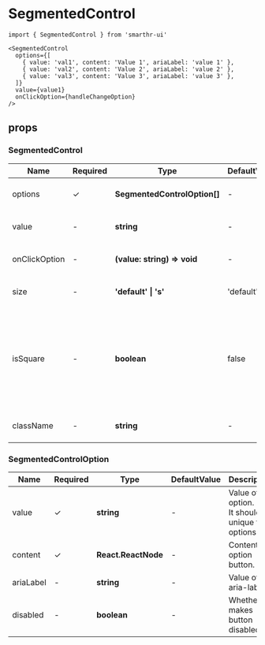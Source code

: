 # SegmentedControl

```tsx
import { SegmentedControl } from 'smarthr-ui'
```

```tsx
<SegmentedControl
  options={[
    { value: 'val1', content: 'Value 1', ariaLabel: 'value 1' },
    { value: 'val2', content: 'Value 2', ariaLabel: 'value 2' },
    { value: 'val3', content: 'Value 3', ariaLabel: 'value 3' },
  ]}
  value={value1}
  onClickOption={handleChangeOption}
/>
```

## props

### SegmentedControl

| Name          | Required | Type                         | DefaultValue | Description                                                                                 |
| ------------- | -------- | ---------------------------- | ------------ | ------------------------------------------------------------------------------------------- |
| options       | ✓        | **SegmentedControlOption[]** | -            | Data of each options.                                                                       |
| value         | -        | **string**                   | -            | Value of selected option.                                                                   |
| onClickOption | -        | **(value: string) => void**  | -            | Fired when option is clicked.                                                               |
| size          | -        | **'default' \| 's'**         | 'default'    | Size of each buttons.                                                                       |
| isSquare      | -        | **boolean**                  | false        | Whether makes each buttons square. <br/>It is set when each option buttons are icon button. |
| className     | -        | **string**                   | -            | ClassName for component                                                                     |

### SegmentedControlOption

| Name      | Required | Type                | DefaultValue | Description                                           |
| --------- | -------- | ------------------- | ------------ | ----------------------------------------------------- |
| value     | ✓        | **string**          | -            | Value of option. <br/>It should be unique to options. |
| content   | ✓        | **React.ReactNode** | -            | Content of option button.                             |
| ariaLabel | -        | **string**          | -            | Value of aria-label.                                  |
| disabled  | -        | **boolean**         | -            | Whether makes button disabled.                        |
